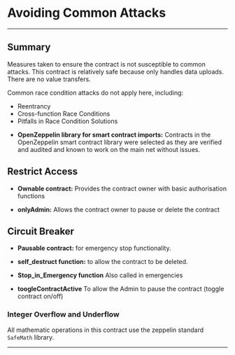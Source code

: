 # Avoiding Common Attacks

***

## Summary

Measures taken to ensure the contract is not susceptible to common attacks. This contract is relatively safe because only handles data uploads. There are no value transfers.

Common race condition attacks do not apply here, including:
  - Reentrancy
  - Cross-function Race Conditions
  - Pitfalls in Race Condition Solutions

* __OpenZeppelin library for smart contract imports:__  Contracts in the OpenZeppelin smart contract library were selected as they are verified and audited and known to work on the main net without issues.



## Restrict Access

* __Ownable contract:__  Provides the contract owner with basic authorisation functions

* __onlyAdmin:__ Allows the contract owner to pause or delete the contract



## Circuit Breaker

* __Pausable contract:__ for emergency stop functionality.

* __self_destruct function:__ to allow the contract to be deleted.

* __Stop_in_Emergency function__ Also called in emergencies

* __toogleContractActive__ To allow the Admin to pause the contract (toggle contract on/off)



### Integer Overflow and Underflow

All mathematic operations in this contract use the zeppelin standard `SafeMath` library.

***
